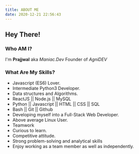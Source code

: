```yaml
---
title: ABOUT ME
date: 2020-12-21 22:56:43
---
```


## Hey There!
### Who AM I? 
I'm **Prajjwal** aka *Maniac.Dev* Founder of *AgniDEV*

### What Are My Skills?
- Javascript (ES6) Lover.
- Intermediate Python3 Developer.
- Data structures and Algorithms.
- ReactJS || Node.js || MySQL
- Python || Javascript || HTML || CSS || SQL
- Bash || Git || Github 
- Developing myself into a Full-Stack Web Developer.
- Above average Linux User.
- Teamwork
- Curious to learn.
- Competitive attitude.
- Strong problem-solving and analytical skills
- Enjoy working as a team member as well as independently.